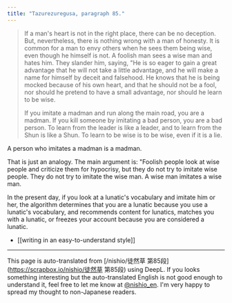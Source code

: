 ```yaml
---
title: "Tazurezuregusa, paragraph 85."
---
```


> If a man's heart is not in the right place, there can be no deception. But, nevertheless, there is nothing wrong with a man of honesty. It is common for a man to envy others when he sees them being wise, even though he himself is not. A foolish man sees a wise man and hates him. They slander him, saying, "He is so eager to gain a great advantage that he will not take a little advantage, and he will make a name for himself by deceit and falsehood. He knows that he is being mocked because of his own heart, and that he should not be a fool, nor should he pretend to have a small advantage, nor should he learn to be wise.
>
>  If you imitate a madman and run along the main road, you are a madman. If you kill someone by imitating a bad person, you are a bad person. To learn from the leader is like a leader, and to learn from the Shun is like a Shun. To learn to be wise is to be wise, even if it is a lie.

A person who imitates a madman is a madman.

That is just an analogy. The main argument is: "Foolish people look at wise people and criticize them for hypocrisy, but they do not try to imitate wise people. They do not try to imitate the wise man. A wise man imitates a wise man.

In the present day, if you look at a lunatic's vocabulary and imitate him or her, the algorithm determines that you are a lunatic because you use a lunatic's vocabulary, and recommends content for lunatics, matches you with a lunatic, or freezes your account because you are considered a lunatic.

- [[writing in an easy-to-understand style]]
---
This page is auto-translated from [/nishio/徒然草 第85段](https://scrapbox.io/nishio/徒然草 第85段) using DeepL. If you looks something interesting but the auto-translated English is not good enough to understand it, feel free to let me know at [@nishio_en](https://twitter.com/nishio_en). I'm very happy to spread my thought to non-Japanese readers.
